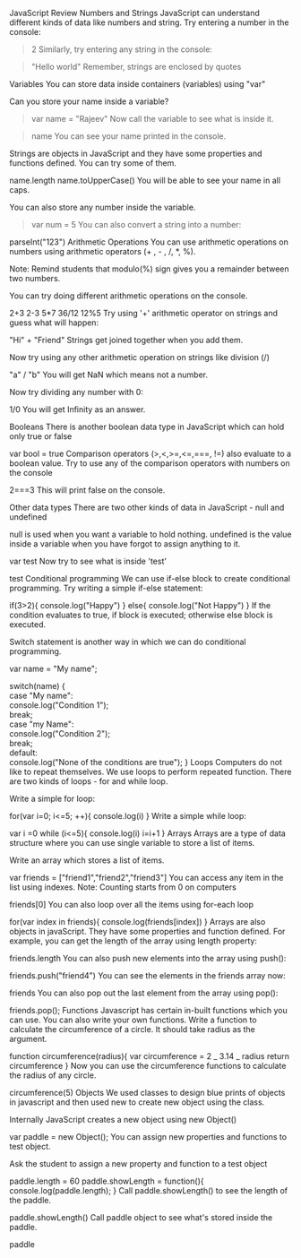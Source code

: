 JavaScript Review
Numbers and Strings
JavaScript can understand different kinds of data like numbers and string. Try entering a number in the console:

> 2
> Similarly, try entering any string in the console:

> "Hello world"
> Remember, strings are enclosed by quotes

Variables
You can store data inside containers (variables) using "var"

Can you store your name inside a variable?

> var name = "Rajeev"
> Now call the variable to see what is inside it.

> name
> You can see your name printed in the console.

Strings are objects in JavaScript and they have some properties and functions defined. You can try some of them.

name.length
name.toUpperCase()
You will be able to see your name in all caps.

You can also store any number inside the variable.

> var num = 5
> You can also convert a string into a number:

parseInt("123")
Arithmetic Operations
You can use arithmetic operations on numbers using arithmetic operators (+ , - , /, \*, %).

Note: Remind students that modulo(%) sign gives you a remainder between two numbers.

You can try doing different arithmetic operations on the console.

2+3
2-3
5\*7
36/12
12%5
Try using '+' arithmetic operator on strings and guess what will happen:

"Hi" + "Friend"
Strings get joined together when you add them.

Now try using any other arithmetic operation on strings like division (/)

"a" / "b"
You will get NaN which means not a number.

Now try dividing any number with 0:

1/0
You will get Infinity as an answer.

Booleans
There is another boolean data type in JavaScript which can hold only true or false

var bool = true
Comparison operators (>,<,>=,<=,===, !=) also evaluate to a boolean value. Try to use any of the comparison operators with numbers on the console

2===3
This will print false on the console.

Other data types
There are two other kinds of data in JavaScript - null and undefined

null is used when you want a variable to hold nothing. undefined is the value inside a variable when you have forgot to assign anything to it.

var test
Now try to see what is inside 'test'

test
Conditional programming
We can use if-else block to create conditional programming. Try writing a simple if-else statement:

if(3>2){
console.log("Happy")
}
else{
console.log("Not Happy")
}
If the condition evaluates to true, if block is executed; otherwise else block is executed.

Switch statement is another way in which we can do conditional programming.

var name = "My name";

switch(name) {  
case "My name":  
console.log("Condition 1");  
break;  
case "my Name":  
console.log("Condition 2");  
break;  
default:  
console.log("None of the conditions are true");
}
Loops
Computers do not like to repeat themselves. We use loops to perform repeated function. There are two kinds of loops - for and while loop.

Write a simple for loop:

for(var i=0; i<=5; ++){
console.log(i)
}
Write a simple while loop:

var i =0
while (i<=5){
console.log(i)
i=i+1
}
Arrays
Arrays are a type of data structure where you can use single variable to store a list of items.

Write an array which stores a list of items.

var friends = ["friend1","friend2","friend3"]
You can access any item in the list using indexes. Note: Counting starts from 0 on computers

friends[0]
You can also loop over all the items using for-each loop

for(var index in friends){
console.log(friends[index])
}
Arrays are also objects in javaScript. They have some properties and function defined. For example, you can get the length of the array using length property:

friends.length
You can also push new elements into the array using push():

friends.push("friend4")
You can see the elements in the friends array now:

friends
You can also pop out the last element from the array using pop():

friends.pop();
Functions
Javascript has certain in-built functions which you can use. You can also write your own functions. Write a function to calculate the circumference of a circle. It should take radius as the argument.

function circumference(radius){
var circumference = 2 _ 3.14 _ radius
return circumference
}
Now you can use the circumference functions to calculate the radius of any circle.

circumference(5)
Objects
We used classes to design blue prints of objects in javascript and then used new to create new object using the class.

Internally JavaScript creates a new object using new Object()

var paddle = new Object();
You can assign new properties and functions to test object.

Ask the student to assign a new property and function to a test object

paddle.length = 60
paddle.showLength = function(){
console.log(paddle.length);
}
Call paddle.showLength() to see the length of the paddle.

paddle.showLength()
Call paddle object to see what's stored inside the paddle.

paddle
